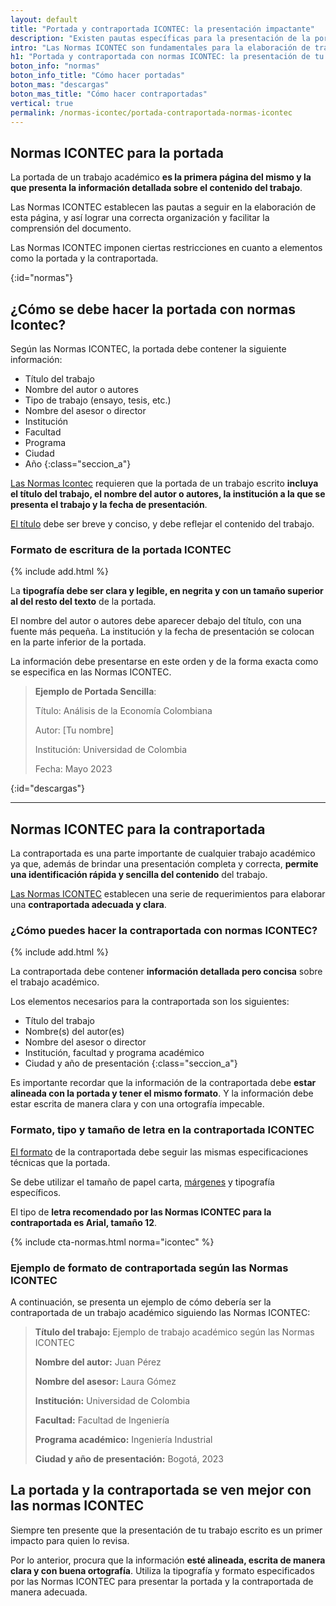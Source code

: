 ```yaml
---
layout: default
title: "Portada y contraportada ICONTEC: la presentación impactante"
description: "Existen pautas específicas para la presentación de la portada y contraportada con Normas ICONTEC. Esto incluye información detallada y especificaciones técnicas"
intro: "Las Normas ICONTEC son fundamentales para la elaboración de trabajos académicos en Colombia. Presenta bien tu portada y la contraportada  y mira ejemplos de cómo debe ser el formato."
h1: "Portada y contraportada con normas ICONTEC: la presentación de tu trabajo"
boton_info: "normas"
boton_info_title: "Cómo hacer portadas"
boton_mas: "descargas"
boton_mas_title: "Cómo hacer contraportadas"
vertical: true
permalink: /normas-icontec/portada-contraportada-normas-icontec
---
```

## Normas ICONTEC para la portada

La portada de un trabajo académico **es la primera página del mismo y la que presenta la información detallada sobre el contenido del trabajo**.

Las Normas ICONTEC establecen las pautas a seguir en la elaboración de esta página, y así lograr una correcta organización y facilitar la comprensión del documento.

Las Normas ICONTEC imponen ciertas restricciones en cuanto a elementos como la portada y la contraportada.
<!-- Anclaje para que la barra fijada no cubra el siguiente subtítulo -->
{:id="normas"}

## ¿Cómo se debe hacer la portada con normas Icontec?

Según las Normas ICONTEC, la portada debe contener la siguiente información:

- Título del trabajo
- Nombre del autor o autores
- Tipo de trabajo (ensayo, tesis, etc.)
- Nombre del asesor o director
- Institución
- Facultad
- Programa
- Ciudad
- Año
{:class="seccion_a"}

[Las Normas Icontec]({{site.baseurl}}/normas-icontec "Normas Icontec") requieren que la portada de un trabajo escrito **incluya el título del trabajo, el nombre del autor o autores, la institución a la que se presenta el trabajo y la fecha de presentación**.

[El título]({{'titulos-trabajo-escrito'|relative_url}} "Títulos") debe ser breve y conciso, y debe reflejar el contenido del trabajo.

### Formato de escritura de la portada ICONTEC

{% include add.html %}

La **tipografía debe ser clara y legible, en negrita y con un tamaño superior al del resto del texto** de la portada.

El nombre del autor o autores debe aparecer debajo del título, con una fuente más pequeña. La institución y la fecha de presentación se colocan en la parte inferior de la portada.

La información debe presentarse en este orden y de la forma exacta como se especifica en las Normas ICONTEC.

> **Ejemplo de Portada Sencilla**:
>
> Título: Análisis de la Economía Colombiana  
>
> Autor: [Tu nombre]  
>
> Institución: Universidad de Colombia  
>
> Fecha: Mayo 2023
<!-- Anclaje para que la barra fijada no cubra el siguiente subtítulo -->
{:id="descargas"}

----

## Normas ICONTEC para la contraportada

La contraportada es una parte importante de cualquier trabajo académico ya que, además de brindar una presentación completa y correcta, **permite una identificación rápida y sencilla del contenido** del trabajo.

[Las Normas ICONTEC]({{'normas-icontec'|relative_url}} "Normas Icontec") establecen una serie de requerimientos para elaborar una **contraportada adecuada y clara**.

### ¿Cómo puedes hacer la contraportada con normas ICONTEC?

{% include add.html %}

La contraportada debe contener **información detallada pero concisa** sobre el trabajo académico.

Los elementos necesarios para la contraportada son los siguientes:

- Título del trabajo
- Nombre(s) del autor(es)
- Nombre del asesor o director
- Institución, facultad y programa académico
- Ciudad y año de presentación
{:class="seccion_a"}

Es importante recordar que la información de la contraportada debe **estar alineada con la portada y tener el mismo formato**. Y la información debe estar escrita de manera clara y con una ortografía impecable.

### Formato, tipo y tamaño de letra en la contraportada ICONTEC

[El formato]({{'normas-icontec/cuerpo-trabajo-normas-icontec'|relative_url}} "Formato Normas Icontec") de la contraportada debe seguir las mismas especificaciones técnicas que la portada.

Se debe utilizar el tamaño de papel carta, [márgenes]({{'normas-icontec/margenes-normas-icontec'|relative_url}} "Márgenes Normas Icontec") y tipografía específicos.

El tipo de **letra recomendado por las Normas ICONTEC para la contraportada es Arial, tamaño 12**.

{% include cta-normas.html norma="icontec" %}

### Ejemplo de formato de contraportada según las Normas ICONTEC

A continuación, se presenta un ejemplo de cómo debería ser la contraportada de un trabajo académico siguiendo las Normas ICONTEC:

>**Título del trabajo:** Ejemplo de trabajo académico según las Normas ICONTEC  
>
>**Nombre del autor:** Juan Pérez  
>
>**Nombre del asesor:** Laura Gómez  
>
>**Institución:** Universidad de Colombia  
>
>**Facultad:** Facultad de Ingeniería  
>
>**Programa académico:** Ingeniería Industrial  
>
>**Ciudad y año de presentación:** Bogotá, 2023

## La portada y la contraportada se ven mejor con las normas ICONTEC

Siempre ten presente que la presentación de tu trabajo escrito es un primer impacto para quien lo revisa.

Por lo anterior, procura que la información **esté alineada, escrita de manera clara y con buena ortografía**. Utiliza la tipografía y formato especificados por las Normas ICONTEC para presentar la portada y la contraportada de manera adecuada.
